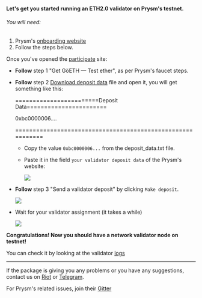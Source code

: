 #### Let's get you started running an ETH2.0 validator on Prysm's testnet.

###### You will need:
1. Prysm's [onboarding website](https://prylabs.net/participate?node=dappnode)
2. Follow the steps below.

Once you've opened the [participate](https://prylabs.net/participate?node=dappnode) site:

* **Follow** step 1 "Get GöETH — Test ether", as per Prysm's faucet steps.

* **Follow** step 2 [Download deposit data](http://my.dappnode/#/packages/prysm-validator.public.dappnode.eth/file-manager?from=%2Fdata%2Fdeposit_data.txt) file and open it, you will get something like this:

    ========================Deposit Data=======================

    0xbc0000006....

    ===========================================================

    * Copy the value `0xbc0000006...` from the deposit_data.txt file.

    * Paste it in the field `your validator deposit data` of the Prysm's website:

        ![](https://i.imgur.com/a29SNWI.png)

* **Follow** step 3 "Send a validator deposit" by clicking `Make deposit`.

    ![](https://i.imgur.com/bEM7vlL.png)


* Wait for your validator assignment (it takes a while)

    ![](https://i.imgur.com/DeZqiNV.png)


**Congratulations! Now you should have a network validator node on testnet!**

You can check it by looking at the validator [logs](http://my.dappnode/#/Packages/prysm-validator.public.dappnode.eth/logs)

*****

If the package is giving you any problems or you have any suggestions, contact us on [Riot](https://riot.im/app/#/room/#DAppNode:matrix.org) or [Telegram](https://t.me/dappnode).

For Prysm's related issues, join their [Gitter](https://gitter.im/prysmaticlabs/prysm)